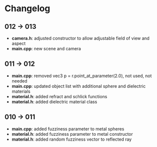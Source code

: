 # Changelog

## 012 -> 013

- **camera.h**: adjusted constructor to allow adjustable field of view and aspect
- **main.cpp**: new scene and camera

## 011 -> 012

- **main.cpp**: removed vec3 p = r.point_at_parameter(2.0), not used, not needed
- **main.cpp**: updated object list with additional sphere and dielectric materials
- **material.h**: added refract and schlick functions
- **material.h**: added dielectric material class

## 010 -> 011

- **main.cpp**: added fuzziness parameter to metal spheres
- **material.h**: added fuzziness parameter to metal constructor
- **material.h**: added random fuzziness vector to reflected ray

